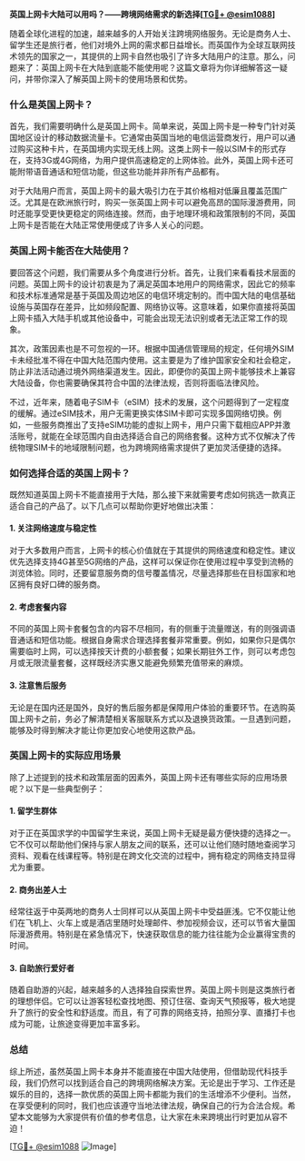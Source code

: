 **英国上网卡大陆可以用吗？——跨境网络需求的新选择[[TG💪+ @esim1088](https://t.me/s/esim1088)]**

随着全球化进程的加速，越来越多的人开始关注跨境网络服务。无论是商务人士、留学生还是旅行者，他们对境外上网的需求都日益增长。而英国作为全球互联网技术领先的国家之一，其提供的上网卡自然也吸引了许多大陆用户的注意。那么，问题来了：英国上网卡在大陆到底能不能使用呢？这篇文章将为你详细解答这一疑问，并带你深入了解英国上网卡的使用场景和优势。

### **什么是英国上网卡？**

首先，我们需要明确什么是英国上网卡。简单来说，英国上网卡是一种专门针对英国地区设计的移动数据流量卡。它通常由英国当地的电信运营商发行，用户可以通过购买这种卡片，在英国境内实现无线上网。这类上网卡一般以SIM卡的形式存在，支持3G或4G网络，为用户提供高速稳定的上网体验。此外，英国上网卡还可能附带语音通话和短信功能，但这些功能并非所有产品都有。

对于大陆用户而言，英国上网卡的最大吸引力在于其价格相对低廉且覆盖范围广泛。尤其是在欧洲旅行时，购买一张英国上网卡可以避免高昂的国际漫游费用，同时还能享受更快更稳定的网络连接。然而，由于地理环境和政策限制的不同，英国上网卡是否能在大陆正常使用便成了许多人关心的问题。

### **英国上网卡能否在大陆使用？**

要回答这个问题，我们需要从多个角度进行分析。首先，让我们来看看技术层面的问题。英国上网卡的设计初衷是为了满足英国本地用户的网络需求，因此它的频率和技术标准通常是基于英国及周边地区的电信环境定制的。而中国大陆的电信基础设施与英国存在差异，比如频段配置、网络协议等。这意味着，如果你直接将英国上网卡插入大陆手机或其他设备中，可能会出现无法识别或者无法正常工作的现象。

其次，政策因素也是不可忽视的一环。根据中国通信管理局的规定，任何境外SIM卡未经批准不得在中国大陆范围内使用。这主要是为了维护国家安全和社会稳定，防止非法活动通过境外网络渠道发生。因此，即便你的英国上网卡能够技术上兼容大陆设备，你也需要确保其符合中国的法律法规，否则将面临法律风险。

不过，近年来，随着电子SIM卡（eSIM）技术的发展，这个问题得到了一定程度的缓解。通过eSIM技术，用户无需更换实体SIM卡即可实现多国网络切换。例如，一些服务商推出了支持eSIM功能的虚拟上网卡，用户只需下载相应APP并激活账号，就能在全球范围内自由选择适合自己的网络套餐。这种方式不仅解决了传统物理SIM卡的地域限制问题，也为跨境网络需求提供了更加灵活便捷的选择。

### **如何选择合适的英国上网卡？**

既然知道英国上网卡不能直接用于大陆，那么接下来就需要考虑如何挑选一款真正适合自己的产品了。以下几点可以帮助你更好地做出决策：

#### **1. 关注网络速度与稳定性**
对于大多数用户而言，上网卡的核心价值就在于其提供的网络速度和稳定性。建议优先选择支持4G甚至5G网络的产品，这样可以保证你在使用过程中享受到流畅的浏览体验。同时，还要留意服务商的信号覆盖情况，尽量选择那些在目标国家和地区拥有良好口碑的服务商。

#### **2. 考虑套餐内容**
不同的英国上网卡套餐包含的内容不尽相同，有的侧重于流量赠送，有的则强调语音通话和短信功能。根据自身需求合理选择套餐非常重要。例如，如果你只是偶尔需要临时上网，可以选择按天计费的小额套餐；如果长期驻外工作，则可以考虑包月或无限流量套餐，这样既经济实惠又能避免频繁充值带来的麻烦。

#### **3. 注意售后服务**
无论是在国内还是国外，良好的售后服务都是保障用户体验的重要环节。在选购英国上网卡之前，务必了解清楚相关客服联系方式以及退换货政策。一旦遇到问题，能够及时得到解决才能让你更加安心地使用这款产品。

### **英国上网卡的实际应用场景**

除了上述提到的技术和政策层面的因素外，英国上网卡还有哪些实际的应用场景呢？以下是一些典型例子：

#### **1. 留学生群体**
对于正在英国求学的中国留学生来说，英国上网卡无疑是最方便快捷的选择之一。它不仅可以帮助他们保持与家人朋友之间的联系，还可以让他们随时随地查阅学习资料、观看在线课程等。特别是在跨文化交流的过程中，拥有稳定的网络支持显得尤为重要。

#### **2. 商务出差人士**
经常往返于中英两地的商务人士同样可以从英国上网卡中受益匪浅。它不仅能让他们在飞机上、火车上或是酒店里随时处理邮件、参加视频会议，还可以节省大量国际漫游费用。特别是在紧急情况下，快速获取信息的能力往往能为企业赢得宝贵的时间。

#### **3. 自助旅行爱好者**
随着自助游的兴起，越来越多的人选择独自探索世界。英国上网卡则是这类旅行者的理想伴侣。它可以让游客轻松查找地图、预订住宿、查询天气预报等，极大地提升了旅行的安全性和舒适度。而且，有了可靠的网络支持，拍照分享、直播打卡也成为可能，让旅途变得更加丰富多彩。

### **总结**

综上所述，虽然英国上网卡本身并不能直接在中国大陆使用，但借助现代科技手段，我们仍然可以找到适合自己的跨境网络解决方案。无论是出于学习、工作还是娱乐的目的，选择一款优质的英国上网卡都能为我们的生活增添不少便利。当然，在享受便利的同时，我们也应该遵守当地法律法规，确保自己的行为合法合规。希望本文能够为大家提供有价值的参考信息，让大家在未来跨境出行时更加从容不迫！

[[TG💪+ @esim1088](https://t.me/s/esim1088) ![Image](https://i.postimg.cc/4NQfJmqS/Snipaste-2025-05-13-00-14-12.png)]